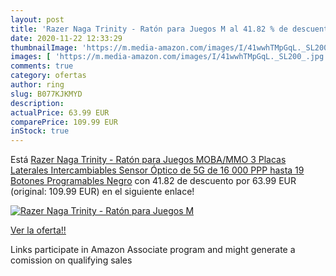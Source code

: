 ```yaml
---
layout: post
title: 'Razer Naga Trinity - Ratón para Juegos M al 41.82 % de descuento'
date: 2020-11-22 12:33:29
thumbnailImage: 'https://m.media-amazon.com/images/I/41wwhTMpGqL._SL200_.jpg'
images: [ 'https://m.media-amazon.com/images/I/41wwhTMpGqL._SL200_.jpg' ]
comments: true
category: ofertas
author: ring
slug: B077KJKMYD
description:
actualPrice: 63.99 EUR
comparePrice: 109.99 EUR
inStock: true
---
```


Está [Razer Naga Trinity - Ratón para Juegos MOBA/MMO  3 Placas Laterales Intercambiables  Sensor Óptico de 5G de 16 000 PPP  hasta 19 Botones Programables   Negro](https://www.amazon.es/dp/B077KJKMYD/?tag=tolees-21) con 41.82 de descuento por 63.99 EUR (original: 109.99 EUR) en el siguiente enlace!

[![Razer Naga Trinity - Ratón para Juegos M](https://m.media-amazon.com/images/I/41wwhTMpGqL._SL200_.jpg)](https://www.amazon.es/dp/B077KJKMYD/?tag=tolees-21)

[Ver la oferta!!](https://www.amazon.es/dp/B077KJKMYD/?tag=tolees-21)

Links participate in Amazon Associate program and might generate a comission on qualifying sales


